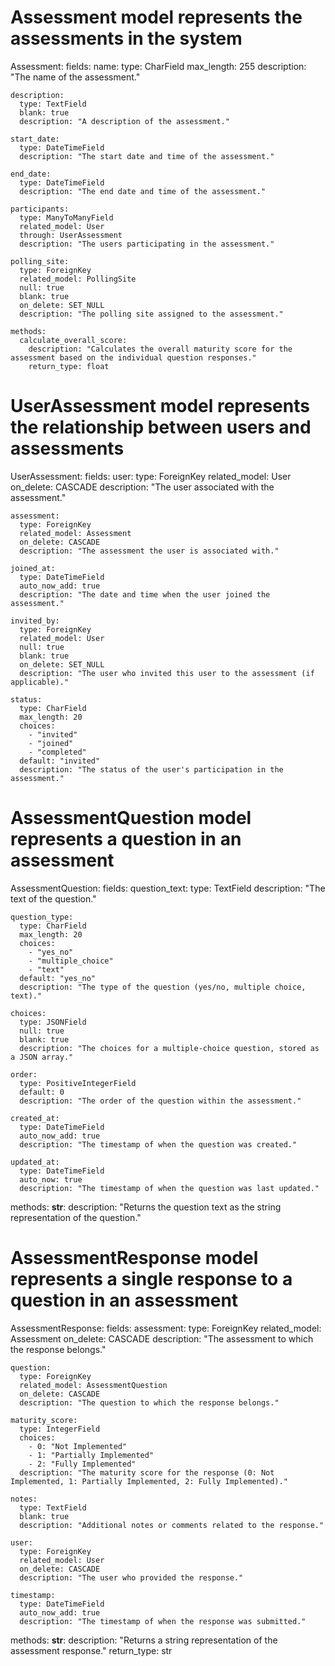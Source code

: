 # Assessment model represents the assessments in the system
Assessment:
  fields:
    name:
      type: CharField
      max_length: 255
      description: "The name of the assessment."
    
    description:
      type: TextField
      blank: true
      description: "A description of the assessment."
    
    start_date:
      type: DateTimeField
      description: "The start date and time of the assessment."
    
    end_date:
      type: DateTimeField
      description: "The end date and time of the assessment."
    
    participants:
      type: ManyToManyField
      related_model: User
      through: UserAssessment
      description: "The users participating in the assessment."

    polling_site:
      type: ForeignKey
      related_model: PollingSite
      null: true
      blank: true
      on_delete: SET_NULL
      description: "The polling site assigned to the assessment."

    methods:
      calculate_overall_score:
        description: "Calculates the overall maturity score for the assessment based on the individual question responses."
        return_type: float

# UserAssessment model represents the relationship between users and assessments
UserAssessment:
  fields:
    user:
      type: ForeignKey
      related_model: User
      on_delete: CASCADE
      description: "The user associated with the assessment."
    
    assessment:
      type: ForeignKey
      related_model: Assessment
      on_delete: CASCADE
      description: "The assessment the user is associated with."
    
    joined_at:
      type: DateTimeField
      auto_now_add: true
      description: "The date and time when the user joined the assessment."
    
    invited_by:
      type: ForeignKey
      related_model: User
      null: true
      blank: true
      on_delete: SET_NULL
      description: "The user who invited this user to the assessment (if applicable)."
    
    status:
      type: CharField
      max_length: 20
      choices:
        - "invited"
        - "joined"
        - "completed"
      default: "invited"
      description: "The status of the user's participation in the assessment."

# AssessmentQuestion model represents a question in an assessment
AssessmentQuestion:
  fields:
    question_text:
      type: TextField
      description: "The text of the question."
    
    question_type:
      type: CharField
      max_length: 20
      choices:
        - "yes_no"
        - "multiple_choice"
        - "text"
      default: "yes_no"
      description: "The type of the question (yes/no, multiple choice, text)."
    
    choices:
      type: JSONField
      null: true
      blank: true
      description: "The choices for a multiple-choice question, stored as a JSON array."
    
    order:
      type: PositiveIntegerField
      default: 0
      description: "The order of the question within the assessment."
    
    created_at:
      type: DateTimeField
      auto_now_add: true
      description: "The timestamp of when the question was created."
    
    updated_at:
      type: DateTimeField
      auto_now: true
      description: "The timestamp of when the question was last updated."

  methods:
    __str__:
      description: "Returns the question text as the string representation of the question."

# AssessmentResponse model represents a single response to a question in an assessment
AssessmentResponse:
  fields:
    assessment:
      type: ForeignKey
      related_model: Assessment
      on_delete: CASCADE
      description: "The assessment to which the response belongs."
    
    question:
      type: ForeignKey
      related_model: AssessmentQuestion
      on_delete: CASCADE
      description: "The question to which the response belongs."
    
    maturity_score:
      type: IntegerField
      choices:
        - 0: "Not Implemented"
        - 1: "Partially Implemented"
        - 2: "Fully Implemented"
      description: "The maturity score for the response (0: Not Implemented, 1: Partially Implemented, 2: Fully Implemented)."
    
    notes:
      type: TextField
      blank: true
      description: "Additional notes or comments related to the response."
    
    user:
      type: ForeignKey
      related_model: User
      on_delete: CASCADE
      description: "The user who provided the response."
    
    timestamp:
      type: DateTimeField
      auto_now_add: true
      description: "The timestamp of when the response was submitted."
  
  methods:
    __str__:
      description: "Returns a string representation of the assessment response."
      return_type: str